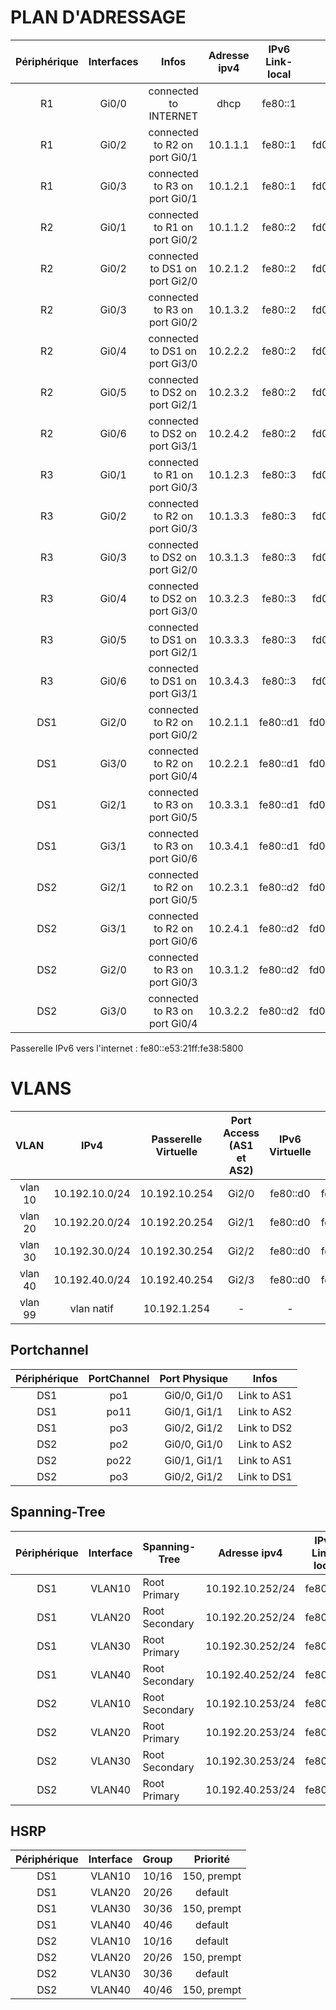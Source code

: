 # PLAN D'ADRESSAGE

| Périphérique  |Interfaces  |Infos  | Adresse ipv4  | IPv6 Link-local | IPv6 privée | IPv6 publique |
|:---:|:-----:|:-----:|:----:|:----:|:----:|:----:|
R1 | Gi0/0 | connected to INTERNET | dhcp | fe80::1 | fe80::cafe:3 | 2001:470:c814:3000::1 |
R1 | Gi0/2 | connected to R2 on port Gi0/1 | 10.1.1.1 | fe80::1 | fd00:470:c814:3000::1 | 2001:470:c814:3000::1 |
R1 | Gi0/3 | connected to R3 on port Gi0/1 | 10.1.2.1 | fe80::1 | fd00:470:c814:3000::1 | 2001:470:c814:3000::1 |  
R2 | Gi0/1 | connected to R1 on port Gi0/2 | 10.1.1.2 | fe80::2 | fd00:470:c814:3000::2 | 2001:470:c814:3000::2 | 
R2 | Gi0/2 | connected to DS1 on port Gi2/0 | 10.2.1.2 | fe80::2 | fd00:470:c814:3000::2 | 2001:470:c814:3000::2 | 
R2 | Gi0/3 | connected to R3 on port Gi0/2 | 10.1.3.2| fe80::2 | fd00:470:c814:3000::2 | 2001:470:c814:3000::2 | 
R2 | Gi0/4 | connected to DS1 on port Gi3/0 | 10.2.2.2 | fe80::2 | fd00:470:c814:3000::2 | 2001:470:c814:3000::2 | 
R2 | Gi0/5 | connected to DS2 on port Gi2/1 | 10.2.3.2 | fe80::2 | fd00:470:c814:3000::2 | 2001:470:c814:3000::2 | 
R2 | Gi0/6 | connected to DS2 on port Gi3/1 | 10.2.4.2 | fe80::2 | fd00:470:c814:3000::2 | 2001:470:c814:3000::2 | 
R3 | Gi0/1 | connected to R1 on port Gi0/3 | 10.1.2.3 | fe80::3 | fd00:470:c814:3000::3 | 2001:470:c814:3000::3 | 
R3 | Gi0/2 | connected to R2 on port Gi0/3 | 10.1.3.3 | fe80::3 | fd00:470:c814:3000::3 | 2001:470:c814:3000::3 | 
R3 | Gi0/3 | connected to DS2 on port Gi2/0 | 10.3.1.3 | fe80::3 | fd00:470:c814:3000::3 | 2001:470:c814:3000::3 | 
R3 | Gi0/4 | connected to DS2 on port Gi3/0 | 10.3.2.3 | fe80::3 | fd00:470:c814:3000::3 | 2001:470:c814:3000::3 | 
R3 | Gi0/5 | connected to DS1 on port Gi2/1 | 10.3.3.3 | fe80::3 | fd00:470:c814:3000::3 | 2001:470:c814:3000::3 | 
R3 | Gi0/6 | connected to DS1 on port Gi3/1 | 10.3.4.3 | fe80::3 | fd00:470:c814:3000::3 | 2001:470:c814:3000::3 | 
DS1 | Gi2/0 | connected to R2 on port Gi0/2 | 10.2.1.1 | fe80::d1 | fd00:470:c814:3000::d1 | 2001:470:c814:3000::d1 | 
DS1 | Gi3/0 | connected to R2 on port Gi0/4 | 10.2.2.1 | fe80::d1 | fd00:470:c814:3000::d1 | 2001:470:c814:3000::d1 | 
DS1 | Gi2/1 | connected to R3 on port Gi0/5 | 10.3.3.1 | fe80::d1 | fd00:470:c814:3000::d1 | 2001:470:c814:3000::d1 | 
DS1 | Gi3/1 | connected to R3 on port Gi0/6 | 10.3.4.1 | fe80::d1 | fd00:470:c814:3000::d1 | 2001:470:c814:3000::d1 | 
DS2 | Gi2/1 | connected to R2 on port Gi0/5 | 10.2.3.1 | fe80::d2 | fd00:470:c814:3000::d2 | 2001:470:c814:3000::d2 | 
DS2 | Gi3/1 | connected to R2 on port Gi0/6 | 10.2.4.1 | fe80::d2 | fd00:470:c814:3000::d2 | 2001:470:c814:3000::d2 | 
DS2 | Gi2/0 | connected to R3 on port Gi0/3 | 10.3.1.2 | fe80::d2 | fd00:470:c814:3000::d2 | 2001:470:c814:3000::d2 | 
DS2 | Gi3/0 | connected to R3 on port Gi0/4 | 10.3.2.2 | fe80::d2 | fd00:470:c814:3000::d2 | 2001:470:c814:3000::d2 | 

Passerelle IPv6 vers l'internet : fe80::e53:21ff:fe38:5800

# VLANS
VLAN | IPv4 | Passerelle Virtuelle | Port Access (AS1 et AS2) | IPv6 Virtuelle | IPv6 privée | IPv6 publique |
|:---:|:-----:|:----:|:----:|:----:|:----:|:----:|
| vlan 10 | 10.192.10.0/24 | 10.192.10.254 | Gi2/0 | fe80::d0 | fd00:470:c814:3000:10::/80 | 2001:470:c814:3000:10::/80 |
| vlan 20 | 10.192.20.0/24 | 10.192.20.254 | Gi2/1 | fe80::d0 | fd00:470:c814:3000:20::/80 | 2001:470:c814:3000:20::/80 |
| vlan 30 | 10.192.30.0/24 | 10.192.30.254 | Gi2/2 | fe80::d0 | fd00:470:c814:3000:30::/80 | 2001:470:c814:3000:30::/80 |
| vlan 40 | 10.192.40.0/24 | 10.192.40.254 | Gi2/3 | fe80::d0 | fd00:470:c814:3000:40::/80 | 2001:470:c814:3000:40::/80 |
| vlan 99 | vlan natif | 10.192.1.254 | - | - | - |

## Portchannel
| Périphérique  | PortChannel | Port Physique |  Infos
|:---:|:-----:|:----:|:----:|
DS1 | po1 | Gi0/0, Gi1/0 | Link to AS1 |
DS1 | po11 | Gi0/1, Gi1/1 | Link to AS2 |
DS1 | po3 | Gi0/2, Gi1/2 | Link to DS2 | 
DS2 | po2 | Gi0/0, Gi1/0 | Link to AS2 |
DS2 | po22 | Gi0/1, Gi1/1 | Link to AS1 |
DS2 | po3 | Gi0/2, Gi1/2  | Link to DS1 |

## Spanning-Tree
| Périphérique  | Interface | Spanning-Tree |  Adresse ipv4 | IPv6 Link-local | IPv6 privée | IPv6 publique |
|:---:|:-----:|----|:----:|:----:|:----:|:----:|
DS1 | VLAN10 | Root Primary | 10.192.10.252/24 | fe80::d1 | fd00:470:c814:3000:10::252 | 2001:470:c814:3000:10::252 | 
DS1 | VLAN20 | Root Secondary | 10.192.20.252/24 | fe80::d1 | fd00:470:c814:3000:20::252 | 2001:470:c814:3000:20::252 |
DS1 | VLAN30 | Root Primary | 10.192.30.252/24 | fe80::d1 | fd00:470:c814:3000:30::252 | 2001:470:c814:3000:30::252 |
DS1 | VLAN40 | Root Secondary | 10.192.40.252/24 | fe80::d1 | fd00:470:c814:3000:40::252 | 2001:470:c814:3000:40::252 |
DS2 | VLAN10 | Root Secondary | 10.192.10.253/24 | fe80::d2 | fd00:470:c814:3000:10::253 | 2001:470:c814:3000:10::253 |
DS2 | VLAN20 | Root Primary | 10.192.20.253/24 | fe80::d2 | fd00:470:c814:3000:20::253 | 2001:470:c814:3000:20::253 |
DS2 | VLAN30 | Root Secondary | 10.192.30.253/24 | fe80::d2 | fd00:470:c814:3000:30::253 | 2001:470:c814:3000:30::253 |
DS2 | VLAN40 | Root Primary | 10.192.40.253/24 | fe80::d2 | fd00:470:c814:3000:40::253 | 2001:470:c814:3000:40::253 |


## HSRP
| Périphérique  | Interface |	Group |	Priorité |
|:---:|:-----:|:-----:|:----:|
DS1 | VLAN10 | 10/16 |	150, prempt
DS1 | VLAN20 | 20/26 |	default
DS1 | VLAN30  | 30/36 |	150, prempt
DS1 | VLAN40  | 40/46 |	default
DS2 | VLAN10 | 10/16 |	default
DS2 | VLAN20  | 20/26 |	150, prempt
DS2 | VLAN30 | 30/36 |	default
DS2 | VLAN40 | 40/46 |	150, prempt
